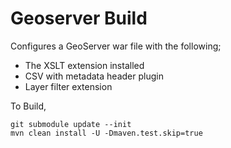 Geoserver Build
===============

Configures a GeoServer war file with the following;

* The XSLT extension installed
* CSV with metadata header plugin
* Layer filter extension

To Build,
````
git submodule update --init
mvn clean install -U -Dmaven.test.skip=true 
````

